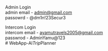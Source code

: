 Admin Login<br>
admin email - admin@gmail.com<br>
passowrd - @dm1n!23Secur3<br>

Intercom Login<br>
intercom email - ayamutravels2005@gmail.com<br>
passwrod - AdminYamu@123<br>
#   W e b A p p - A I _ T r i p _ P l a n n e r 
 
 
